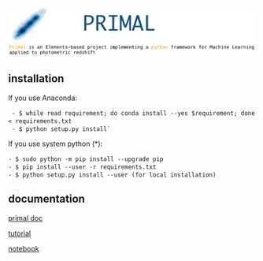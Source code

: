 ![img](./doc/sphinx_themes/primal_theme/static/logo.png)


## installation
If you use Anaconda:
     
     - $ while read requirement; do conda install --yes $requirement; done < requirements.txt
     - $ python setup.py install`

 If you use system python (*):
    
    - $ sudo python -m pip install --upgrade pip
    - $ pip install --user -r requirements.txt
    - $ python setup.py install --user (for local installation)

## documentation

[primal doc](http://isdc.unige.ch/~tramacer/primal_doc/html/index.html)

[tutorial](http://isdc.unige.ch/~tramacer/primal_doc/html/PrimalCore/quick_start/primal_core_tutorial.html)

[notebook](http://isdc.unige.ch/~tramacer/stuff/primal_core_tutorial.ipynb)